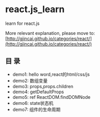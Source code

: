 # react.js_learn
learn for react.js

More relevant explanation, please move to: [http://gjincai.github.io/categories/react/](http://gjincai.github.io/categories/react/)

## 目 录

- demo1:  hello word,react的html/css/js
- demo2:  数组变量
- demo3:  props,props.children
- demo4:  getDefaultProps
- demo5:  ref ReactDOM.findDOMNode
- demo6:  state状态机
- demo7:  组件的生命周期
